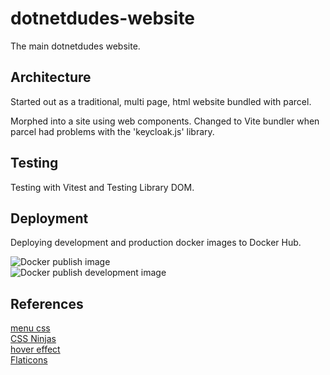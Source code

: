 # dotnetdudes-website

The main dotnetdudes website.

## Architecture
Started out as a traditional, multi page, html website bundled with parcel.  

Morphed into a site using web components. Changed to Vite bundler when parcel had problems with the 'keycloak.js' library.  

## Testing
Testing with Vitest and Testing Library DOM.

## Deployment
Deploying development and production docker images to Docker Hub.  

![Docker publish image](https://github.com/dotnetdudes/dotnetdudes-vite-website/actions/workflows/docker-publish.yml/badge.svg)  
![Docker publish development image](https://github.com/dotnetdudes/dotnetdudes-vite-website/actions/workflows/docker-publish-develop.yml/badge.svg)  

## References

[menu css](https://blog.logrocket.com/create-responsive-mobile-menu-with-css-no-javascript/)  
[CSS Ninjas](https://codepen.io/LukyVj/pen/kMOKXw)  
[hover effect](https://codepen.io/Greyvy/pen/ExVwGZ)  
[Flaticons](https://www.flaticon.com/icon-fonts-most-downloaded?weight=regular&type=uicon)
